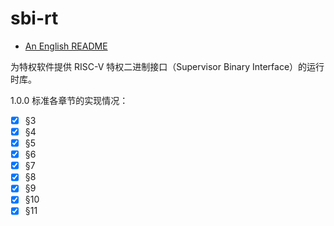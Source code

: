 ﻿# sbi-rt

- [An English README](README_EN.md)

为特权软件提供 RISC-V 特权二进制接口（Supervisor Binary Interface）的运行时库。

1.0.0 标准各章节的实现情况：

- [x] §3
- [x] §4
- [x] §5
- [x] §6
- [x] §7
- [x] §8
- [x] §9
- [x] §10
- [x] §11
